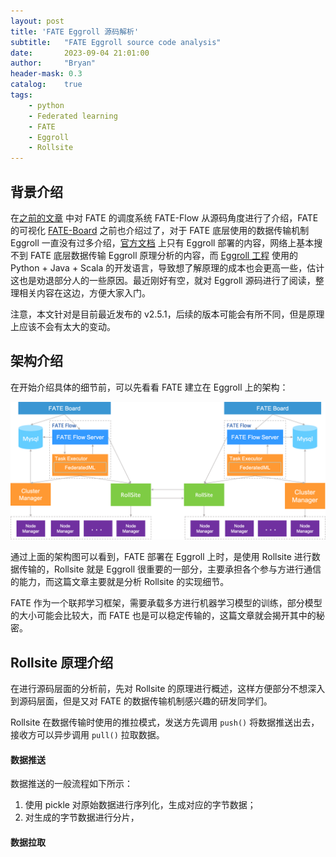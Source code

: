 ```yaml
---
layout: post
title: 'FATE Eggroll 源码解析'
subtitle:   "FATE Eggroll source code analysis"
date:       2023-09-04 21:01:00
author:     "Bryan"
header-mask: 0.3
catalog:    true
tags:
    - python
    - Federated learning
    - FATE
    - Eggroll
    - Rollsite
---
```


## 背景介绍
在[之前的文章](https://hustyichi.github.io/2023/03/08/fate-flow-loop/) 中对 FATE 的调度系统 FATE-Flow 从源码角度进行了介绍，FATE 的可视化 [FATE-Board](https://hustyichi.github.io/2023/08/23/fate-board/) 之前也介绍过了，对于 FATE 底层使用的数据传输机制 Eggroll 一直没有过多介绍，[官方文档](https://fate.readthedocs.io/en/latest/zh/architecture/#overview) 上只有 Eggroll 部署的内容，网络上基本搜不到 FATE 底层数据传输 Eggroll 原理分析的内容，而 [Eggroll 工程](https://github.com/FederatedAI/eggroll) 使用的 Python + Java + Scala 的开发语言，导致想了解原理的成本也会更高一些，估计这也是劝退部分人的一些原因。最近刚好有空，就对 Eggroll 源码进行了阅读，整理相关内容在这边，方便大家入门。

注意，本文针对是目前最近发布的 v2.5.1，后续的版本可能会有所不同，但是原理上应该不会有太大的变动。

## 架构介绍
在开始介绍具体的细节前，可以先看看 FATE 建立在 Eggroll 上的架构：

![eggroll](/img/in-post/eggroll/eggroll.png)

通过上面的架构图可以看到，FATE 部署在 Eggroll 上时，是使用 Rollsite 进行数据传输的，Rollsite 就是 Eggroll 很重要的一部分，主要承担各个参与方进行通信的能力，而这篇文章主要就是分析 Rollsite 的实现细节。

FATE 作为一个联邦学习框架，需要承载多方进行机器学习模型的训练，部分模型的大小可能会比较大，而 FATE 也是可以稳定传输的，这篇文章就会揭开其中的秘密。

## Rollsite 原理介绍
在进行源码层面的分析前，先对 Rollsite 的原理进行概述，这样方便部分不想深入到源码层面，但是又对 FATE 的数据传输机制感兴趣的研发同学们。

Rollsite 在数据传输时使用的推拉模式，发送方先调用 `push()` 将数据推送出去，接收方可以异步调用 `pull()` 拉取数据。

#### 数据推送
数据推送的一般流程如下所示：

1. 使用 pickle 对原始数据进行序列化，生成对应的字节数据；
2. 对生成的字节数据进行分片，


#### 数据拉取



